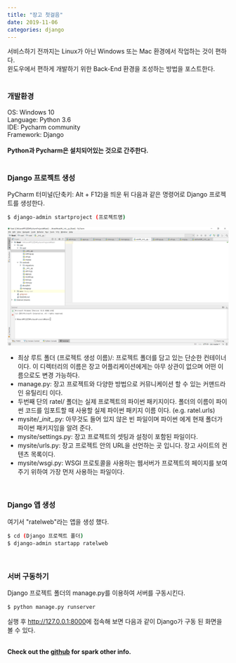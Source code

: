 ```yaml
---
title: "장고 첫걸음"
date: 2019-11-06
categories: django
---
```

서비스하기 전까지는 Linux가 아닌 Windows 또는 Mac 환경에서 작업하는 것이 편하다. <br>
윈도우에서 편하게 개발하기 위한 Back-End 환경을 조성하는 방법을 포스트한다. <br>
<br>

### 개발환경
OS: Windows 10 <br>
Language: Python 3.6 <br>
IDE: Pycharm community <br>
Framework: Django <br>
<br>
**Python과 Pycharm은 설치되어있는 것으로 간주한다.** <br>
<br>

### Django 프로젝트 생성
PyCharm 터미널(단축키: Alt + F12)을 띄운 뒤 다음과 같은 명령어로 Django 프로젝트를 생성한다.
```bash
$ django-admin startproject (프로젝트명)
```
![1](/img/django-first/1.png)

* 최상 루트 폴더 (프로젝트 생성 이름)/: 프로젝트 폴더를 담고 있는 단순한 컨테이너이다. 이 디렉터리의 이름은 장고 어플리케이션에게는 아무 상관이 없으며 어떤 이름으로도 변경 가능하다. <br>
* manage.py: 장고 프로젝트와 다양한 방법으로 커뮤니케이션 할 수 있는 커맨드라인 유틸리티 이다. <br>
* 두번째 단의 ratel/ 폴더는 실제 프로젝트의 파이썬 패키지이다. 폴더의 이름이 파이썬 코드를 임포트할 때 사용할 실제 파이썬 패키지 이름 이다. (e.g. ratel.urls) <br>
* mysite/\__init__.py: 아무것도 들어 있지 않은 빈 파일이며 파이썬 에게 현재 폴더가 파이썬 패키지임을 알려 준다. <br>
* mysite/settings.py: 장고 프로젝트의 셋팅과 설정이 포함된 파일이다. <br>
* mysite/urls.py: 장고 프로젝트 안의 URL을 선언하는 곳 입니다. 장고 사이트의 컨텐츠 목록이다. <br>
* mysite/wsgi.py: WSGI 프로토콜을 사용하는 웹서버가 프로젝트의 페이지를 보여주기 위하여 가장 먼저 사용하는 파일이다. <br>
<br>

### Django 앱 생성
여기서 "ratelweb"라는 앱을 생성 했다. <br>
```bash
$ cd (Django 프로젝트 폴더)
$ django-admin startapp ratelweb
```
<br>

### 서버 구동하기
Django 프로젝트 폴더의 manage.py를 이용하여 서버를 구동시킨다. <br>
```bash
$ python manage.py runserver
```
실행 후 <http://127.0.0.1:8000>에 접속해 보면 다음과 같이 Django가 구동 된 화면을 볼 수 있다. <br>
<br>

**Check out the [github] for spark other info.** 

[github]:   https://github.com/spark-1
